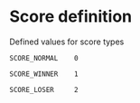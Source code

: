# Score definition

Defined values for score types

```
SCORE_NORMAL    0
```

```
SCORE_WINNER    1
```

```
SCORE_LOSER     2
```